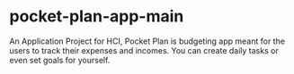 # pocket-plan-app-main
 An Application Project for HCI, Pocket Plan is budgeting app meant for the users to track their expenses and incomes. You can create daily tasks or even set goals for yourself. 
